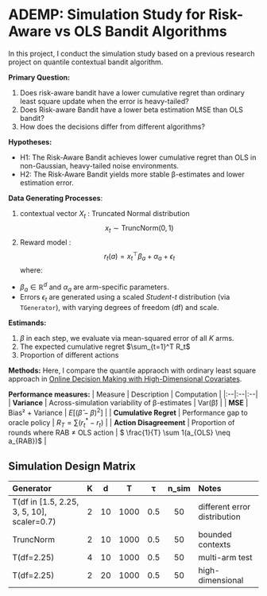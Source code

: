 
# ADEMP: Simulation Study for Risk-Aware vs OLS Bandit Algorithms

In this project, I conduct the simulation study based on a previous research project on quantile contextual bandit algorithm. 

**Primary Question:**
1. Does risk-aware bandit have a lower cumulative regret than ordinary least square update when the error is heavy-tailed?
2. Does Risk-aware Bandit have a lower beta estimation MSE than OLS bandit?
3. How does the decisions differ from different algorithms?

**Hypotheses:**
- H1: The Risk-Aware Bandit achieves lower cumulative regret than OLS in non-Gaussian, heavy-tailed noise environments.
- H2: The Risk-Aware Bandit yields more stable β-estimates and lower estimation error.


**Data Generating Processes**:
1. contextual vector $X_t$ : Truncated Normal distribution 
$$
x_t \sim \text{TruncNorm}(0, 1)
$$
2. Reward model : 
$$
r_t(a) = x_t^\top \beta_a + \alpha_a + \epsilon_t
$$
where:
- $\beta_a \in \mathbb{R}^d$ and $\alpha_a$ are arm-specific parameters.
- Errors $\epsilon_t$ are generated using a scaled *Student-t* distribution (via `TGenerator`), with varying degrees of freedom (df) and scale.


**Estimands:**
1. $\beta$ in each step, we evaluate via mean-squared error of all $K$ arms.
2. The expected cumulative regret $\sum_{t=1}^T R_t$
3. Proportion of different actions


**Methods:**
Here, I compare the quantile appraoch with ordinary least square approach in [Online Decision Making with High-Dimensional Covariates](https://pubsonline.informs.org/doi/abs/10.1287/opre.2019.1902). 


**Performance measures:**
| Measure | Description | Computation |
|:--|:--|:--|
| **Variance** | Across-simulation variability of β-estimates | Var(β̂) |
| **MSE** | Bias² + Variance | $E[(\hat{\beta}-\beta)^2]$ |
| **Cumulative Regret** | Performance gap to oracle policy | $R_T = \sum (r^*_t - r_t)$ |
| **Action Disagreement** | Proportion of rounds where RAB ≠ OLS action | $ \frac{1}{T} \sum 1(a_{OLS} \neq a_{RAB})$ |

## Simulation Design Matrix

| Generator | K | d | T | τ | n_sim | Notes |
|:--|:--:|:--:|:--:|:--:|:--:|:--|
| T(df in [1.5, 2.25, 3, 5, 10], scaler=0.7) | 2 | 10 | 1000 | 0.5 | 50 | different error distribution |
| TruncNorm | 2 | 10 | 1000 | 0.5 | 50 | bounded contexts |
| T(df=2.25) | 4 | 10 | 1000 | 0.5 | 50 | multi-arm test |
| T(df=2.25) | 2 | 20 | 1000 | 0.5 | 50 | high-dimensional |

